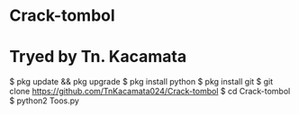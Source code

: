 # Crack-tombol #
# Tryed by Tn. Kacamata #

$ pkg update && pkg upgrade
$ pkg install python
$ pkg install git
$ git clone https://github.com/TnKacamata024/Crack-tombol
$ cd Crack-tombol
$ python2 Toos.py
